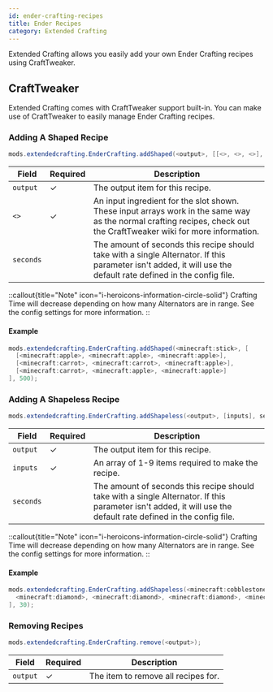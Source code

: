 ```yaml
---
id: ender-crafting-recipes
title: Ender Recipes
category: Extended Crafting
---
```


Extended Crafting allows you easily add your own Ender Crafting recipes using CraftTweaker.

## CraftTweaker

Extended Crafting comes with CraftTweaker support built-in. You can make use of CraftTweaker to easily manage Ender Crafting recipes.

### Adding A Shaped Recipe

```java
mods.extendedcrafting.EnderCrafting.addShaped(<output>, [[<>, <>, <>], [<>, <>, <>], [<>, <>, <>]], seconds);  
```

| Field     | Required | Description                                                                                                                                                           |
|-----------|----------|-----------------------------------------------------------------------------------------------------------------------------------------------------------------------|
| `output`  | ✓        | The output item for this recipe.                                                                                                                                      |
| `<>`      | ✓        | An input ingredient for the slot shown. These input arrays work in the same way as the normal crafting recipes, check out the CraftTweaker wiki for more information. |
| `seconds` |          | The amount of seconds this recipe should take with a single Alternator. If this parameter isn't added, it will use the default rate defined in the config file.       |

::callout{title="Note" icon="i-heroicons-information-circle-solid"}
Crafting Time will decrease depending on how many Alternators are in range. See the config settings for more information.
::

#### Example

```java
mods.extendedcrafting.EnderCrafting.addShaped(<minecraft:stick>, [
  [<minecraft:apple>, <minecraft:apple>, <minecraft:apple>], 
  [<minecraft:carrot>, <minecraft:carrot>, <minecraft:apple>], 
  [<minecraft:carrot>, <minecraft:apple>, <minecraft:apple>]
], 500);
```

### Adding A Shapeless Recipe

```java
mods.extendedcrafting.EnderCrafting.addShapeless(<output>, [inputs], seconds); 
```

| Field     | Required | Description                                                                                                                                                     |
|-----------|----------|-----------------------------------------------------------------------------------------------------------------------------------------------------------------|
| `output`  | ✓        | The output item for this recipe.                                                                                                                                |
| `inputs`  | ✓        | An array of 1-9 items required to make the recipe.                                                                                                              |
| `seconds` |          | The amount of seconds this recipe should take with a single Alternator. If this parameter isn't added, it will use the default rate defined in the config file. |

::callout{title="Note" icon="i-heroicons-information-circle-solid"}
Crafting Time will decrease depending on how many Alternators are in range. See the config settings for more information.
::

#### Example

```java
mods.extendedcrafting.EnderCrafting.addShapeless(<minecraft:cobblestone>, [
  <minecraft:diamond>, <minecraft:diamond>, <minecraft:diamond>, <minecraft:diamond>, <minecraft:diamond>, <minecraft:diamond>
], 30);
```

### Removing Recipes

```java
mods.extendedcrafting.EnderCrafting.remove(<output>);
```

| Field    | Required | Description                         |
|----------|----------|-------------------------------------|
| `output` | ✓        | The item to remove all recipes for. |
